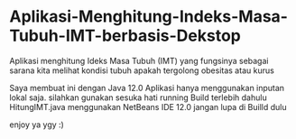 # Aplikasi-Menghitung-Indeks-Masa-Tubuh-IMT-berbasis-Dekstop
Aplikasi menghitung Ideks Masa Tubuh (IMT) yang fungsinya sebagai sarana kita melihat kondisi tubuh apakah tergolong obesitas atau kurus

Saya membuat ini dengan Java 12.0
Aplikasi hanya menggunakan inputan lokal saja.
silahkan gunakan sesuka hati 
running Build terlebih dahulu HitungIMT.java 
menggunakan NetBeans IDE 12.0
jangan lupa di Builld dulu

enjoy ya ygy :) 
